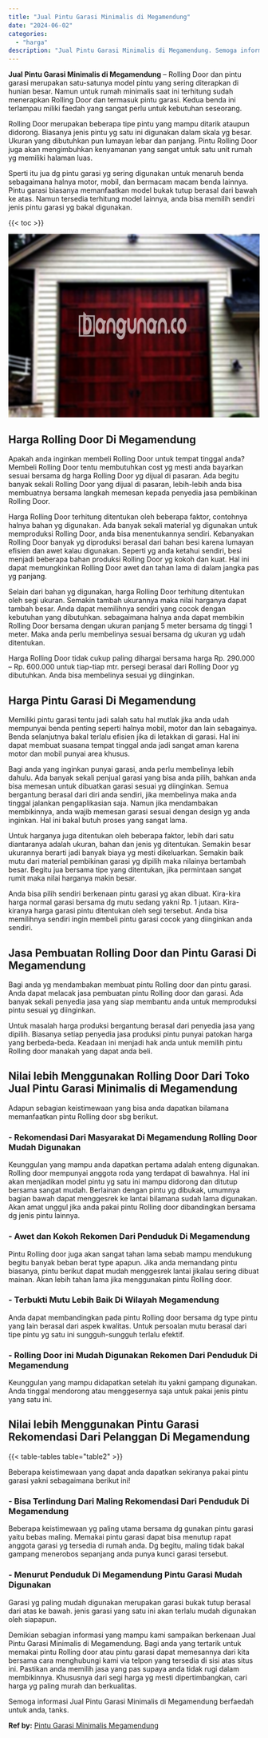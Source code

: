 ```yaml
---
title: "Jual Pintu Garasi Minimalis di Megamendung"
date: "2024-06-02"
categories: 
  - "harga"
description: "Jual Pintu Garasi Minimalis di Megamendung. Semoga informasi Jual Pintu Garasi Minimalis di Megamendung berfaedah untuk anda, tanks...."
---
```


**Jual Pintu Garasi Minimalis di Megamendung** – Rolling Door dan pintu garasi merupakan satu-satunya model pintu yang sering diterapkan di hunian besar. Namun untuk rumah minimalis saat ini terhitung sudah menerapkan Rolling Door dan termasuk pintu garasi. Kedua benda ini terlampau miliki faedah yang sangat perlu untuk kebutuhan seseorang.

Rolling Door merupakan beberapa tipe pintu yang mampu ditarik ataupun didorong. Biasanya jenis pintu yg satu ini digunakan dalam skala yg besar. Ukuran yang dibutuhkan pun lumayan lebar dan panjang. Pintu Rolling Door juga akan mengimbuhkan kenyamanan yang sangat untuk satu unit rumah yg memiliki halaman luas.

Sperti itu jua dg pintu garasi yg sering digunakan untuk menaruh benda sebagaimana halnya motor, mobil, dan bermacam macam benda lainnya. Pintu garasi biasanya memanfaatkan model bukak tutup berasal dari bawah ke atas. Namun tersedia terhitung model lainnya, anda bisa memilih sendiri jenis pintu garasi yg bakal digunakan.

{{< toc >}}

![Jual Pintu Garasi Minimalis di Megamendung](/images/pintu-garasi-32.png)

## Harga Rolling Door Di Megamendung

Apakah anda inginkan membeli Rolling Door untuk tempat tinggal anda? Membeli Rolling Door tentu membutuhkan cost yg mesti anda bayarkan sesuai bersama dg harga Rolling Door yg dijual di pasaran. Ada begitu banyak sekali Rolling Door yang dijual di pasaran, lebih-lebih anda bisa membuatnya bersama langkah memesan kepada penyedia jasa pembikinan Rolling Door.

Harga Rolling Door terhitung ditentukan oleh beberapa faktor, contohnya halnya bahan yg digunakan. Ada banyak sekali material yg digunakan untuk memproduksi Rolling Door, anda bisa menentukannya sendiri. Kebanyakan Rolling Door banyak yg diproduksi berasal dari bahan besi karena lumayan efisien dan awet kalau digunakan. Seperti yg anda ketahui sendiri, besi menjadi beberapa bahan produksi Rolling Door yg kokoh dan kuat. Hal ini dapat memungkinkan Rolling Door awet dan tahan lama di dalam jangka pas yg panjang.

Selain dari bahan yg digunakan, harga Rolling Door terhitung ditentukan oleh segi ukuran. Semakin tambah ukurannya maka nilai harganya dapat tambah besar. Anda dapat memilihnya sendiri yang cocok dengan kebutuhan yang dibutuhkan. sebagaimana halnya anda dapat membikin Rolling Door bersama dengan ukuran panjang 5 meter bersama dg tinggi 1 meter. Maka anda perlu membelinya sesuai bersama dg ukuran yg udah ditentukan.

Harga Rolling Door tidak cukup paling dihargai bersama harga Rp. 290.000 – Rp. 600.000 untuk tiap-tiap mtr. persegi berasal dari Rolling Door yg dibutuhkan. Anda bisa membelinya sesuai yg diinginkan.

## Harga Pintu Garasi Di Megamendung

Memiliki pintu garasi tentu jadi salah satu hal mutlak jika anda udah mempunyai benda penting seperti halnya mobil, motor dan lain sebagainya. Benda selanjutnya bakal terlalu efisien jika di letakkan di garasi. Hal ini dapat membuat suasana tempat tinggal anda jadi sangat aman karena motor dan mobil punyai area khusus.

Bagi anda yang inginkan punyai garasi, anda perlu membelinya lebih dahulu. Ada banyak sekali penjual garasi yang bisa anda pilih, bahkan anda bisa memesan untuk dibuatkan garasi sesuai yg diinginkan. Semua bergantung berasal dari diri anda sendiri, jika membelinya maka anda tinggal jalankan pengaplikasian saja. Namun jika mendambakan membikinnya, anda wajib memesan garasi sesuai dengan design yg anda inginkan. Hal ini bakal butuh proses yang sangat lama.

Untuk harganya juga ditentukan oleh beberapa faktor, lebih dari satu diantaranya adalah ukuran, bahan dan jenis yg ditentukan. Semakin besar ukurannya berarti jadi banyak biaya yg mesti dikeluarkan. Semakin baik mutu dari material pembikinan garasi yg dipilih maka nilainya bertambah besar. Begitu jua bersama tipe yang ditentukan, jika permintaan sangat rumit maka nilai harganya makin besar.

Anda bisa pilih sendiri berkenaan pintu garasi yg akan dibuat. Kira-kira harga normal garasi bersama dg mutu sedang yakni Rp. 1 jutaan. Kira-kiranya harga garasi pintu ditentukan oleh segi tersebut. Anda bisa memilihnya sendiri ingin membeli pintu garasi cocok yang diinginkan anda sendiri.

## Jasa Pembuatan Rolling Door dan Pintu Garasi Di Megamendung

Bagi anda yg mendambakan membuat pintu Rolling door dan pintu garasi. Anda dapat melacak jasa pembuatan pintu Rolling door dan garasi. Ada banyak sekali penyedia jasa yang siap membantu anda untuk memproduksi pintu sesuai yg diinginkan.

Untuk masalah harga produksi bergantung berasal dari penyedia jasa yang dipilih. Biasanya setiap penyedia jasa produksi pintu punyai patokan harga yang berbeda-beda. Keadaan ini menjadi hak anda untuk memilih pintu Rolling door manakah yang dapat anda beli.

## Nilai lebih Menggunakan Rolling Door Dari Toko Jual Pintu Garasi Minimalis di Megamendung

Adapun sebagian keistimewaan yang bisa anda dapatkan bilamana memanfaatkan pintu Rolling door sbg berikut.

### \- Rekomendasi Dari Masyarakat Di Megamendung Rolling Door Mudah Digunakan

Keunggulan yang mampu anda dapatkan pertama adalah enteng digunakan. Rolling door mempunyai anggota roda yang terdapat di bawahnya. Hal ini akan menjadikan model pintu yg satu ini mampu didorong dan ditutup bersama sangat mudah. Berlainan dengan pintu yg dibukak, umumnya bagian bawah dapat menggesrek ke lantai bilamana sudah lama digunakan. Akan amat unggul jika anda pakai pintu Rolling door dibandingkan bersama dg jenis pintu lainnya.

### \- Awet dan Kokoh Rekomen Dari Penduduk Di Megamendung

Pintu Rolling door juga akan sangat tahan lama sebab mampu mendukung begitu banyak beban berat type apapun. Jika anda memandang pintu biasanya, pintu berikut dapat mudah menggesrek lantai jikalau sering dibuat mainan. Akan lebih tahan lama jika menggunakan pintu Rolling door.

### \- Terbukti Mutu Lebih Baik Di Wilayah Megamendung

Anda dapat membandingkan pada pintu Rolling door bersama dg type pintu yang lain berasal dari aspek kwalitas. Untuk persoalan mutu berasal dari tipe pintu yg satu ini sungguh-sungguh terlalu efektif.

### \- Rolling Door ini Mudah Digunakan Rekomen Dari Penduduk Di Megamendung

Keunggulan yang mampu didapatkan setelah itu yakni gampang digunakan. Anda tinggal mendorong atau menggesernya saja untuk pakai jenis pintu yang satu ini.

## Nilai lebih Menggunakan Pintu Garasi Rekomendasi Dari Pelanggan Di Megamendung

{{< table-tables table="table2" >}}

Beberapa keistimewaan yang dapat anda dapatkan sekiranya pakai pintu garasi yakni sebagaimana berikut ini!

### \- Bisa Terlindung Dari Maling Rekomendasi Dari Penduduk Di Megamendung

Beberapa keistimewaan yg paling utama bersama dg gunakan pintu garasi yaitu bebas maling. Memakai pintu garasi dapat bisa menutup rapat anggota garasi yg tersedia di rumah anda. Dg begitu, maling tidak bakal gampang menerobos sepanjang anda punya kunci garasi tersebut.

### \- Menurut Penduduk Di Megamendung Pintu Garasi Mudah Digunakan

Garasi yg paling mudah digunakan merupakan garasi bukak tutup berasal dari atas ke bawah. jenis garasi yang satu ini akan terlalu mudah digunakan oleh siapapun.

Demikian sebagian informasi yang mampu kami sampaikan berkenaan Jual Pintu Garasi Minimalis di Megamendung. Bagi anda yang tertarik untuk memakai pintu Rolling door atau pintu garasi dapat memesannya dari kita bersama cara menghubungi kami via telpon yang tersedia di sisi atas situs ini. Pastikan anda memilih jasa yang pas supaya anda tidak rugi dalam membikinnya. Khususnya dari segi harga yg mesti dipertimbangkan, cari harga yg paling murah dan berkualitas.

Semoga informasi Jual Pintu Garasi Minimalis di Megamendung berfaedah untuk anda, tanks.

**Ref by:** [Pintu Garasi Minimalis Megamendung](https://id.wikipedia.org/wiki/Pintu)
